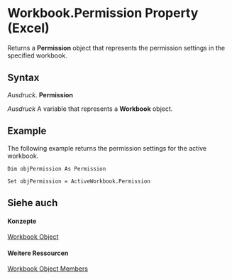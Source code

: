 
# Workbook.Permission Property (Excel)

Returns a  **Permission** object that represents the permission settings in the specified workbook.


## Syntax

 _Ausdruck_. **Permission**

 _Ausdruck_ A variable that represents a **Workbook** object.


## Example

The following example returns the permission settings for the active workbook.


```
Dim objPermission As Permission 
 
Set objPermission = ActiveWorkbook.Permission
```


## Siehe auch


#### Konzepte


[Workbook Object](8c00aa60-c974-eed3-0812-3c9625eb0d4c.md)
#### Weitere Ressourcen


[Workbook Object Members](http://msdn.microsoft.com/library/dce102a3-25de-3ff4-2ce5-bc56e08baca7%28Office.15%29.aspx)